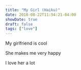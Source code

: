 ```yaml
---
title: "My Girl (Haiku)"
date: 2018-08-22T11:54:21-04:00
showDate: true
draft: false
tags: ["love"]
---
```


My girlfriend is cool

She makes me very happy

I love her a lot